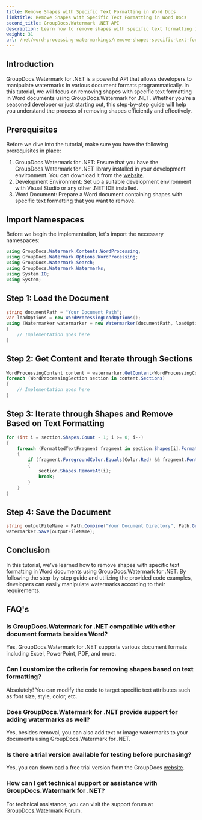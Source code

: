 ```yaml
---
title: Remove Shapes with Specific Text Formatting in Word Docs
linktitle: Remove Shapes with Specific Text Formatting in Word Docs
second_title: GroupDocs.Watermark .NET API
description: Learn how to remove shapes with specific text formatting in Word documents using GroupDocs.Watermark for .NET. Follow our guide for efficient manipulation of watermarks.
weight: 31
url: /net/word-processing-watermarkings/remove-shapes-specific-text-formatting-word-docs/
---
```

## Introduction
GroupDocs.Watermark for .NET is a powerful API that allows developers to manipulate watermarks in various document formats programmatically. In this tutorial, we will focus on removing shapes with specific text formatting in Word documents using GroupDocs.Watermark for .NET. Whether you're a seasoned developer or just starting out, this step-by-step guide will help you understand the process of removing shapes efficiently and effectively.
## Prerequisites
Before we dive into the tutorial, make sure you have the following prerequisites in place:
1. GroupDocs.Watermark for .NET: Ensure that you have the GroupDocs.Watermark for .NET library installed in your development environment. You can download it from the [website](https://releases.groupdocs.com/Watermark/net/).
2. Development Environment: Set up a suitable development environment with Visual Studio or any other .NET IDE installed.
3. Word Document: Prepare a Word document containing shapes with specific text formatting that you want to remove.

## Import Namespaces
Before we begin the implementation, let's import the necessary namespaces:
```csharp
using GroupDocs.Watermark.Contents.WordProcessing;
using GroupDocs.Watermark.Options.WordProcessing;
using GroupDocs.Watermark.Search;
using GroupDocs.Watermark.Watermarks;
using System.IO;
using System;
```
## Step 1: Load the Document
```csharp
string documentPath = "Your Document Path";
var loadOptions = new WordProcessingLoadOptions();
using (Watermarker watermarker = new Watermarker(documentPath, loadOptions))
{
    // Implementation goes here
}
```
## Step 2: Get Content and Iterate through Sections
```csharp
WordProcessingContent content = watermarker.GetContent<WordProcessingContent>();
foreach (WordProcessingSection section in content.Sections)
{
    // Implementation goes here
}
```
## Step 3: Iterate through Shapes and Remove Based on Text Formatting
```csharp
for (int i = section.Shapes.Count - 1; i >= 0; i--)
{
    foreach (FormattedTextFragment fragment in section.Shapes[i].FormattedTextFragments)
    {
        if (fragment.ForegroundColor.Equals(Color.Red) && fragment.Font.FamilyName == "Arial")
        {
            section.Shapes.RemoveAt(i);
            break;
        }
    }
}
```
## Step 4: Save the Document
```csharp
string outputFileName = Path.Combine("Your Document Directory", Path.GetFileName(documentPath));
watermarker.Save(outputFileName);
```

## Conclusion
In this tutorial, we've learned how to remove shapes with specific text formatting in Word documents using GroupDocs.Watermark for .NET. By following the step-by-step guide and utilizing the provided code examples, developers can easily manipulate watermarks according to their requirements.
## FAQ's
### Is GroupDocs.Watermark for .NET compatible with other document formats besides Word?
Yes, GroupDocs.Watermark for .NET supports various document formats including Excel, PowerPoint, PDF, and more.
### Can I customize the criteria for removing shapes based on text formatting?
Absolutely! You can modify the code to target specific text attributes such as font size, style, color, etc.
### Does GroupDocs.Watermark for .NET provide support for adding watermarks as well?
Yes, besides removal, you can also add text or image watermarks to your documents using GroupDocs.Watermark for .NET.
### Is there a trial version available for testing before purchasing?
Yes, you can download a free trial version from the GroupDocs [website](https://releases.groupdocs.com/).
### How can I get technical support or assistance with GroupDocs.Watermark for .NET?
For technical assistance, you can visit the support forum at [GroupDocs.Watermark Forum](https://forum.groupdocs.com/c/watermark/19).
